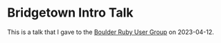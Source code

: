 # Bridgetown Intro Talk

This is a talk that I gave to the [Boulder Ruby User
Group](https://boulder-ruby.org) on 2023-04-12.
